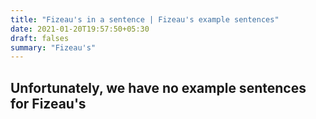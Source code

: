 ```yaml
---
title: "Fizeau's in a sentence | Fizeau's example sentences"
date: 2021-01-20T19:57:50+05:30
draft: falses
summary: "Fizeau's"
---
```

## Unfortunately, we have no example sentences for Fizeau's                 
